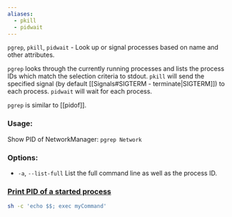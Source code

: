 ```yaml
---
aliases:
  - pkill
  - pidwait
---
```

`pgrep`, `pkill`, `pidwait` - Look up or signal processes based on name and other attributes.

`pgrep` looks through the currently running processes and lists the process IDs which match the selection criteria to stdout.
`pkill` will send the specified signal (by default [[Signals#SIGTERM - terminate|SIGTERM]]) to each process.
`pidwait` will wait for each process.

`pgrep` is similar to [[pidof]].
### Usage:
Show PID of NetworkManager: `pgrep Network`

### Options:
- `-a`, `--list-full`
	List the full command line as well as the process ID.

### [Print PID of a started process](https://serverfault.com/a/903631)
```sh
sh -c 'echo $$; exec myCommand'
```